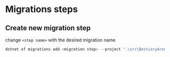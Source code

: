 # Migrations steps

## Create new migration step

change `<step name>` with the desired migration name

```powershell
dotnet ef migrations add <migration step> --project ".\src\BestiaryArenaCracker.Repository\BestiaryArenaCracker.Repository.csproj" --startup-project ".\src\BestiaryArenaCracker.Api\BestiaryArenaCracker.Api.csproj" -- --environment Development
```
